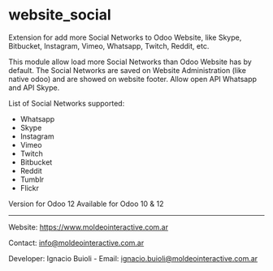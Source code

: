 # website_social
Extension for add more Social Networks to Odoo Website, like Skype, Bitbucket, Instagram, Vimeo, Whatsapp, Twitch, Reddit, etc.

This module allow load more Social Networks than Odoo Website has by default. The Social Networks are saved on Website Administration (like native odoo) and are showed on website footer.
Allow open API Whatsapp and API Skype.

List of Social Networks supported:

- Whatsapp
- Skype
- Instagram
- Vimeo
- Twitch
- Bitbucket
- Reddit
- Tumblr
- Flickr

Version for Odoo 12
Available for Odoo 10 & 12

---

Website: https://www.moldeointeractive.com.ar

Contact: info@moldeointeractive.com.ar

Developer: Ignacio Buioli - Email: ignacio.buioli@moldeointeractive.com.ar
